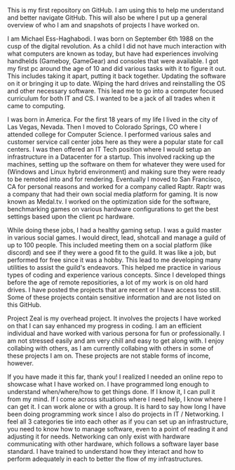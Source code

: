 This is my first repository on GitHub. I am using this to help me understand and better navigate GitHub. This will also be where I put up a general overview of who I am and snapshots of projects I have worked on.

I am Michael Ess-Haghabodi. I was born on September 6th 1988 on the cusp of the digital revolution. As a child I did not have much interaction with what computers are known as today, but have had experiences involving handhelds (Gameboy, GameGear) and consoles that were available. I got my first pc around the age of 10 and did various tasks with it to figure it out. This includes taking it apart, putting it back together. Updating the software on it or bringing it up to date. Wiping the hard drives and reinstalling the OS and other necessary software. This lead me to go into a computer focused curriculum for both IT and CS. I wanted to be a jack of all trades when it came to computing. 

I was born in America. For the first 18 years of my life I lived in the city of Las Vegas, Nevada. Then I moved to Colorado Springs, CO where I attended college for Computer Science. I performed various sales and customer service call center jobs here as they were a popular state for call centers. I was then offered an IT Tech position where I would setup an infrastructure in a Datacenter for a startup. This involved racking up the machines, setting up the software on them for whatever they were used for (Windows and Linux hybrid environment) and making sure they were ready to be remoted into and for rendering. Eventually I moved to San Francisco, CA for personal reasons and worked for a company called Raptr. Raptr was a company that had their own social media platform for gaming. It is now known as Medal.tv. I worked on the optimization side for the software, benchmarking games on various hardware configurations to get the best settings based upon the client pc hardware.

While doing these jobs, I had a healthy gaming setup. I was a guild master in various social games. I would direct, lead, shotcall and manage a guild of up to 100 people. This included meeting them on a social platform (like discord) and see if they were a good fit to the guild. It was like a job, but performed for free since it was a hobby. This lead to me developing many utilities to assist the guild's endeavors. This helped me practice in various types of coding and experience various concepts. Since I developed things before the age of remote repositiories, a lot of my work is on old hard drives. I have posted the projects that are recent or I have access too still. Some of these projects contain sensitive information and are not listed on this GitHub. 

Project Zeal is my overhead project. It involves the projects I have worked on that I can say enhanced my progress in coding. I am an efficient individual and have worked with various persona for fun or professionally. I am not stressed easily and am very chill and easy to get along with. I enjoy collabing with others, as I am currently collabing with others in some of these projects I am on. These projects are not stable forms of income, however. 

If you have made it this far, thank you! I realized I needed an online repo to showcase what I have worked on. I have programmed long enough to understand when/where/how to get things done. If I know it, I can pull it from my mind. If I come across situations where I need help, I know where I can get it. I can work alone or with a group. It is hard to say how long I have been doing programming work since I also do projects in IT / Networking. I feel all 3 categories tie into each other as if you can set up an infrastructure, you need to know how to manage software, even to a point of reading it and adjusting it for needs. Networking can only exist with hardware communicating with other hardware, which follows a software layer base standard. I have trained to understand how they interact and how to perform adequately in each to better the flow of my infrastructures.


